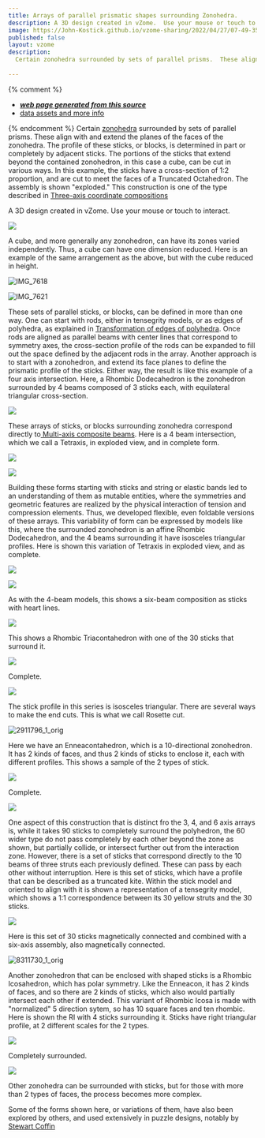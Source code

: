 ```yaml
---
title: Arrays of parallel prismatic shapes surrounding Zonohedra.
description: A 3D design created in vZome.  Use your mouse or touch to interact.
image: https://John-Kostick.github.io/vzome-sharing/2022/04/27/07-49-35-Six-block-TO/Six-block-TO.png
published: false
layout: vzome
description:
  Certain zonohedra surrounded by sets of parallel prisms.  These align with and extend the planes of the faces of the polyhedra.  
  
---
```


{% comment %}
 - [***web page generated from this source***](<https://John-Kostick.github.io/vzome-sharing/2022/04/27/Six-block-TO-07-49-35.html>)
 - [data assets and more info](<https://github.com/John-Kostick/vzome-sharing/tree/main/2022/04/27/07-49-35-Six-block-TO/>)
 
{% endcomment %}
 Certain [zonohedra](https://www.georgehart.com/virtual-polyhedra/zonohedra-info.html) surrounded by sets of parallel prisms.  These align with and extend the planes of the faces of the zonohedra. The profile of these sticks, or blocks, is determined in part or completely by adjacent sticks.  The portions of the sticks that extend beyond the contained zonohedron, in this case a cube, can be cut in various ways.  In this example, the sticks have a cross-section of 1:2 proportion, and are cut to meet the faces of a Truncated Octahedron.  The assembly is shown "exploded." This construction is one of the type described in [Three-axis coordinate compositions](https://john-kostick.github.io/vzome-sharing/2022/02/25/6-strut-tensegrity-16-24-45.html)
  

A 3D design created in vZome.  Use your mouse or touch to interact.

<vzome-viewer style="width: 100%; height: 100vh;" 
       src="https://John-Kostick.github.io/vzome-sharing/2022/04/27/07-49-35-Six-block-TO/Six-block-TO.vZome" >
  <img src="https://John-Kostick.github.io/vzome-sharing/2022/04/27/07-49-35-Six-block-TO/Six-block-TO.png" />
</vzome-viewer>

A cube, and more generally any zonohedron, can have its zones varied independently.  Thus, a cube can have one dimension reduced.  Here is an example of the same arrangement as the above, but with the cube reduced in height.  

![IMG_7618](https://user-images.githubusercontent.com/78830166/165578894-39d25ad7-3b0d-4e49-83b6-86044fddb170.jpeg)

![IMG_7621](https://user-images.githubusercontent.com/78830166/165578979-fda4f22e-d01a-40e8-9ab3-46f97e9a5835.jpeg)

These sets of parallel sticks, or blocks, can be defined in more than one way.  One can start with rods, either in tensegrity models, or as edges of polyhedra, as explained in [Transformation of edges of polyhedra](https://john-kostick.github.io/vzome-sharing/2022/03/01/6-strut-tensegrity-13-10-58.html).  Once rods are aligned as parallel beams with center lines that correspond to symmetry axes, the cross-section profile of the rods can be expanded to fill out the space defined by the adjacent rods in the array.  Another approach is to start with a zonohedron, and extend its face planes to define the prismatic profile of the sticks.  Either way, the result is like this example of a four axis intersection.  Here, a Rhombic Dodecahedron is the zonohedron surrounded by 4 beams composed of 3 sticks each, with equilateral triangular cross-section.

<vzome-viewer style="width: 100%; height: 100vh;"
      src="https://John-Kostick.github.io/vzome-sharing/2022/04/27/13-17-10-Tetraxis-single-with-heartlines/Tetraxis-single-with-heartlines.vZome" >
 <img src="https://John-Kostick.github.io/vzome-sharing/2022/04/27/13-17-10-Tetraxis-single-with-heartlines/Tetraxis-single-with-heartlines.png" />
</vzome-viewer>

These arrays of sticks, or blocks surrounding zonohedra correspond directly to[ Multi-axis composite beams](https://github.com/John-Kostick/vzome-sharing/blob/main/_posts/2022-04-24-Multi-axis-composite-beams-12-42-28.md).
Here is a 4 beam intersection, which we call a Tetraxis, in exploded view, and in complete form.

<vzome-viewer style="width: 100%; height: 100vh;"
      src="https://John-Kostick.github.io/vzome-sharing/2022/04/27/13-37-58-Tetraxis-single.-explodedvZome/Tetraxis-single.-explodedvZome.vZome" >
 <img src="https://John-Kostick.github.io/vzome-sharing/2022/04/27/13-37-58-Tetraxis-single.-explodedvZome/Tetraxis-single.-explodedvZome.png" />
</vzome-viewer>

<vzome-viewer style="width: 100%; height: 100vh;"
      src="https://John-Kostick.github.io/vzome-sharing/2022/04/27/13-38-19-Tetraxis-single/Tetraxis-single.vZome" >
 <img src="https://John-Kostick.github.io/vzome-sharing/2022/04/27/13-38-19-Tetraxis-single/Tetraxis-single.png" />
</vzome-viewer>

Building these forms starting with sticks and string or elastic bands led to an understanding of them as mutable entities, where the symmetries and geometric features are realized by the physical interaction of tension and compression elements.  Thus, we developed flexible, even foldable versions of these arrays. This variability of form can be expressed by models like this, where the surrounded zonohedron is an affine Rhombic Dodecahedron, and the 4 beams surrounding it have isosceles triangular profiles.  Here is shown this variation of Tetraxis in exploded view, and as complete.  

<vzome-viewer style="width: 100%; height: 100vh;"
      src="https://John-Kostick.github.io/vzome-sharing/2022/04/27/16-22-54-Affine-RD-+-TetraxisvZome/Affine-RD-+-TetraxisvZome.vZome" >
 <img src="https://John-Kostick.github.io/vzome-sharing/2022/04/27/16-22-54-Affine-RD-+-TetraxisvZome/Affine-RD-+-TetraxisvZome.png" />
</vzome-viewer>

<vzome-viewer style="width: 100%; height: 100vh;"
      src="https://John-Kostick.github.io/vzome-sharing/2022/04/27/16-24-13-Affine-TetraxisvZome/Affine-TetraxisvZome.vZome" >
 <img src="https://John-Kostick.github.io/vzome-sharing/2022/04/27/16-24-13-Affine-TetraxisvZome/Affine-TetraxisvZome.png" />
</vzome-viewer>

As with the 4-beam models, this shows a six-beam composition as sticks with heart lines.  

<vzome-viewer style="width: 100%; height: 100vh;"
      src="https://John-Kostick.github.io/vzome-sharing/2022/04/27/16-33-32-6--axis-with-heartlines/6--axis-with-heartlines.vZome" >
 <img src="https://John-Kostick.github.io/vzome-sharing/2022/04/27/16-33-32-6--axis-with-heartlines/6--axis-with-heartlines.png" />
</vzome-viewer>

This shows a Rhombic Triacontahedron with one of the 30 sticks that surround it.

<vzome-viewer style="width: 100%; height: 100vh;"
      src="https://John-Kostick.github.io/vzome-sharing/2022/04/27/16-29-12-6--axis.-with-stickvZome/6--axis.-with-stickvZome.vZome" >
 <img src="https://John-Kostick.github.io/vzome-sharing/2022/04/27/16-29-12-6--axis.-with-stickvZome/6--axis.-with-stickvZome.png" />
</vzome-viewer>

Complete.  

<vzome-viewer style="width: 100%; height: 100vh;"
      src="https://John-Kostick.github.io/vzome-sharing/2022/04/27/16-42-25-6--axis/6--axis.vZome" >
 <img src="https://John-Kostick.github.io/vzome-sharing/2022/04/27/16-42-25-6--axis/6--axis.png" />
</vzome-viewer>

The stick profile in this series is isosceles triangular.  There are several ways to make the end cuts.  This is what we call Rosette cut.

![2911796_1_orig](https://user-images.githubusercontent.com/78830166/165631119-59f58f97-14e0-43e1-977a-b251f01540a2.jpeg)

Here we have an Enneacontahedron, which is a 10-directional zonohedron.  It has 2 kinds of faces, and thus 2 kinds of sticks to enclose it, each with different profiles.  This shows a sample of the 2 types of stick.  

<vzome-viewer style="width: 100%; height: 100vh;"
      src="https://John-Kostick.github.io/vzome-sharing/2022/04/27/17-16-54-Enneacon-+/Enneacon-+.vZome" >
 <img src="https://John-Kostick.github.io/vzome-sharing/2022/04/27/17-16-54-Enneacon-+/Enneacon-+.png" />
</vzome-viewer>

Complete.

<vzome-viewer style="width: 100%; height: 100vh;"
      src="https://John-Kostick.github.io/vzome-sharing/2022/04/27/17-15-57-10-axis-colored/10-axis-colored.vZome" >
 <img src="https://John-Kostick.github.io/vzome-sharing/2022/04/27/17-15-57-10-axis-colored/10-axis-colored.png" />
</vzome-viewer>

One aspect of this construction that is distinct fro the 3, 4, and 6 axis arrays is, while it takes 90 sticks to completely surround the polyhedron, the 60 wider type do not pass completely by each other beyond the zone as shown, but partially collide, or intersect further out from the interaction zone.  However, there is a set of sticks that correspond directly to the 10 beams of three struts each previously defined.  These can pass by each other without interruption.  Here is this set of sticks, which have a profile that can be described as a truncated kite.  Within the stick model and oriented to align with it is shown a representation of a tensegrity model, which shows a 1:1 correspondence between its 30 yellow struts and the 30 sticks.

<vzome-viewer style="width: 100%; height: 100vh;"
      src="https://John-Kostick.github.io/vzome-sharing/2022/04/27/17-18-09-10--axis-with-tensegrity/10--axis-with-tensegrity.vZome" >
 <img src="https://John-Kostick.github.io/vzome-sharing/2022/04/27/17-18-09-10--axis-with-tensegrity/10--axis-with-tensegrity.png" />
</vzome-viewer>

Here is this set of 30 sticks magnetically connected and combined with a six-axis assembly, also magnetically connected. 


![8311730_1_orig](https://user-images.githubusercontent.com/78830166/165643514-ab10af29-4342-4f8b-b61a-a6b492fb56f6.jpg)

Another zonohedron that can be enclosed with shaped sticks is a Rhombic Icosahedron, which has polar symmetry. Like the Enneacon, it has 2 kinds of faces, and so there are 2 kinds of sticks, which also would partially intersect each other if extended.  This variant of Rhombic Icosa is made with "normalized" 5 direction sytem, so has 10 square faces and ten rhombic.  Here is shown the RI with 4 sticks surrounding it.  Sticks have right triangular profile, at 2 different scales for the 2 types.  

<vzome-viewer style="width: 100%; height: 100vh;"
      src="https://John-Kostick.github.io/vzome-sharing/2022/04/27/18-10-04-5-Direction-sticks-dissectedvZome/5-Direction-sticks-dissectedvZome.vZome" >
 <img src="https://John-Kostick.github.io/vzome-sharing/2022/04/27/18-10-04-5-Direction-sticks-dissectedvZome/5-Direction-sticks-dissectedvZome.png" />
</vzome-viewer>

Completely surrounded.

<vzome-viewer style="width: 100%; height: 100vh;"
      src="https://John-Kostick.github.io/vzome-sharing/2022/04/27/18-16-41-5-Directions--sticks-v2/5-Directions--sticks-v2.vZome" >
 <img src="https://John-Kostick.github.io/vzome-sharing/2022/04/27/18-16-41-5-Directions--sticks-v2/5-Directions--sticks-v2.png" />
</vzome-viewer>

Other zonohedra can be surrounded with sticks, but for those with more than 2 types of faces, the process becomes more complex.

Some of the forms shown here, or variations of them, have also been explored by others, and used extensively in puzzle designs, notably by [Stewart Coffin](https://johnrausch.com/PuzzleWorld/des/sc000.htm)
